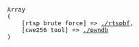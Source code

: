 <pre>
Array
(
    [rtsp brute force] => <a href="./rtspbf">./rtspbf</a>,
    [cwe256 tool] => <a href="https://github.com/SunnyCapt/pwndb/tree/c503f1a5ae54625eb5545cf7697a224120fada77">./pwndb</a>
)
</pre>

